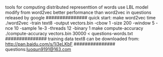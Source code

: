 tools for computing distributed representtion of words
use LBL model
modify from word2vec
better performance than word2vec in questions released by google
###############
quick start:
make word2vec
time ./word2vec -train text8 -output vectors.bin -cbow 1 -size 200 -window 5 -nce 10 -sample 1e-3 -threads 12 -binary 1
make compute-accuracy
./compute-accuracy vectors.bin 30000 < questions-words.txt
###############
training data text8 can be downloaded from: http://pan.baidu.com/s/1i3eLKbF
###############
questions:luoqun9191@163.com
